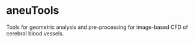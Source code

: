# aneuTools
 Tools for geometric analysis and pre-processing for image-based CFD of cerebral blood vessels. 
